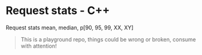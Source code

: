 # Request stats - C++
Request stats mean, median, p[90, 95, 99, XX, XY]

> This is a playground repo, things could be wrong or broken, consume with attention!

